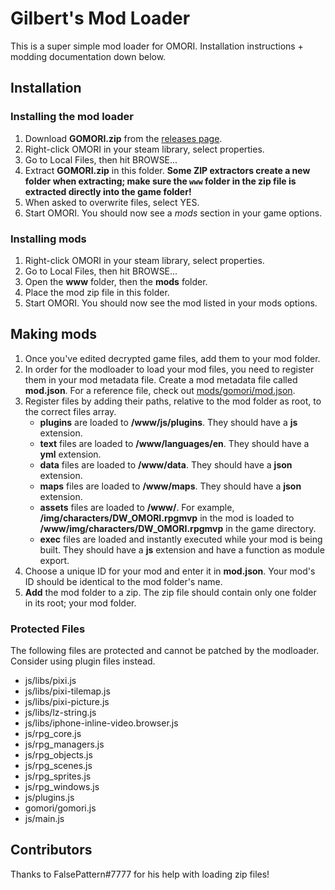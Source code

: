# Gilbert's Mod Loader
This is a super simple mod loader for OMORI. Installation instructions + modding documentation down below.

## Installation
### Installing the mod loader
1. Download **GOMORI.zip** from the [releases page](https://github.com/GilbertGobbels/gomori/releases).
2. Right-click OMORI in your steam library, select properties.
3. Go to Local Files, then hit BROWSE...
4. Extract **GOMORI.zip** in this folder. **Some ZIP extractors create a new folder when extracting; make sure the `www` folder in the zip file is extracted directly into the game folder!**
5. When asked to overwrite files, select YES.
6. Start OMORI. You should now see a *mods* section in your game options.

### Installing mods
1. Right-click OMORI in your steam library, select properties.
2. Go to Local Files, then hit BROWSE...
3. Open the **www** folder, then the **mods** folder.
4. Place the mod zip file in this folder.
5. Start OMORI. You should now see the mod listed in your mods options.

## Making mods
1. Once you've edited decrypted game files, add them to your mod folder.
2. In order for the modloader to load your mod files, you need to register them in your mod metadata file. Create a mod metadata file called **mod.json**. For a reference file, check out [mods/gomori/mod.json](https://github.com/GilbertGobbels/gomori/blob/master/www/mods/gomori/mod.json).
3. Register files by adding their paths, relative to the mod folder as root, to the correct files array.
    * **plugins** are loaded to **/www/js/plugins**. They should have a **js** extension.
    * **text** files are loaded to **/www/languages/en**. They should have a **yml** extension.
    * **data** files are loaded to **/www/data**. They should have a **json** extension.
    * **maps** files are loaded to **/www/maps**. They should have a **json** extension.
    * **assets** files are loaded to **/www/<path in mod folder>**. For example, **/img/characters/DW_OMORI.rpgmvp** in the mod is loaded to **/www/img/characters/DW_OMORI.rpgmvp** in the game directory.
    * **exec** files are loaded and instantly executed while your mod is being built. They should have a **js** extension and have a function as module export.
4. Choose a unique ID for your mod and enter it in **mod.json**. Your mod's ID should be identical to the mod folder's name.
5. **Add** the mod folder to a zip. The zip file should contain only one folder in its root; your mod folder.

### Protected Files
The following files are protected and cannot be patched by the modloader. Consider using plugin files instead.
* js/libs/pixi.js
* js/libs/pixi-tilemap.js
* js/libs/pixi-picture.js
* js/libs/lz-string.js
* js/libs/iphone-inline-video.browser.js
* js/rpg_core.js
* js/rpg_managers.js
* js/rpg_objects.js
* js/rpg_scenes.js
* js/rpg_sprites.js
* js/rpg_windows.js
* js/plugins.js
* gomori/gomori.js
* js/main.js

## Contributors
Thanks to FalsePattern#7777 for his help with loading zip files!
